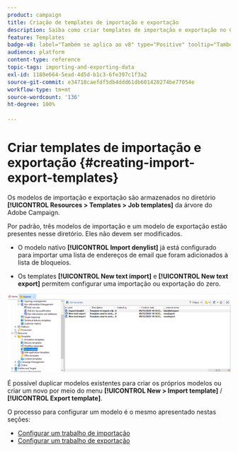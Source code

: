 ```yaml
---
product: campaign
title: Criação de templates de importação e exportação
description: Saiba como criar templates de importação e exportação no Campaign
feature: Templates
badge-v8: label="Também se aplica ao v8" type="Positive" tooltip="Também se aplica ao Campaign v8"
audience: platform
content-type: reference
topic-tags: importing-and-exporting-data
exl-id: 1180e664-5ead-4d5d-b1c3-6fe397c1f3a2
source-git-commit: e34718caefdf5db4ddd61db601420274be77054e
workflow-type: tm+mt
source-wordcount: '136'
ht-degree: 100%

---
```


# Criar templates de importação e exportação {#creating-import-export-templates}



Os modelos de importação e exportação são armazenados no diretório **[!UICONTROL Resources > Templates > Job templates]** da árvore do Adobe Campaign.

Por padrão, três modelos de importação e um modelo de exportação estão presentes nesse diretório. Eles não devem ser modificados.

* O modelo nativo **[!UICONTROL Import denylist]** já está configurado para importar uma lista de endereços de email que foram adicionados à lista de bloqueios.

* Os templates **[!UICONTROL New text import]** e **[!UICONTROL New text export]** permitem configurar uma importação ou exportação do zero.

![](assets/s_ncs_user_export_wizard_template_create.png)

É possível duplicar modelos existentes para criar os próprios modelos ou criar um novo por meio do menu **[!UICONTROL New > Import template]** / **[!UICONTROL Export template]**.

O processo para configurar um modelo é o mesmo apresentado nestas seções:

* [Configurar um trabalho de importação](../../platform/using/executing-import-jobs.md)
* [Configurar um trabalho de exportação](../../platform/using/executing-export-jobs.md)
